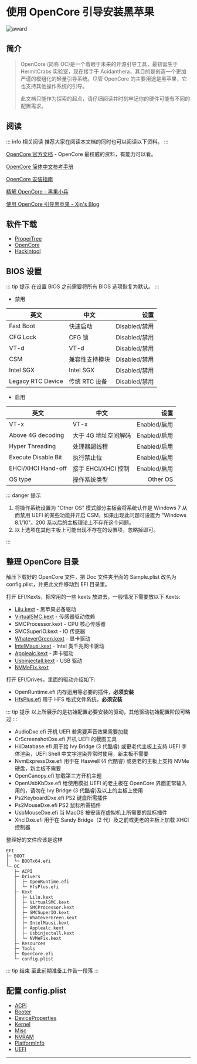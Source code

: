 # 使用 OpenCore 引导安装黑苹果

![award](/images/awo.png)

## 简介

> OpenCore (简称 OC)是一个着眼于未来的开源引导工具，最初诞生于 HermitCrabs 实验室，现在接手于 Acidanthera，其目的是创造一个更加严谨的模组化的轻量引导系统。尽管 OpenCore 的主要用途是黑苹果，它也支持其他操作系统的引导。
>
> 此文档只能作为探索的起点，请仔细阅读并时刻牢记你的硬件可能有不同的配置需求。

## 阅读

::: info 相关阅读
推荐大家在阅读本文档的同时也可以阅读以下资料。
:::

[OpenCore 官方文档](https://github.com/acidanthera/OpenCorePkg/blob/master/Docs/Configuration.pdf) - OpenCore 最权威的资料，有能力可以看。

[OpenCore 简体中文参考手册](https://oc.skk.moe/)

[OpenCore 安装指南](https://dortania.github.io/OpenCore-Install-Guide/)

[精解 OpenCore - 黑果小兵](https://blog.daliansky.net/OpenCore-BootLoader.html)

[使用 OpenCore 引导黑苹果 - Xjn's Blog](https://blog.xjn819.com/post/opencore-guide.html)

## 软件下载

- [ProperTree](https://github.com/corpnewt/ProperTree)
- [OpenCore](https://github.com/acidanthera/OpenCorePkg/releases)
- [Hackintool](https://github.com/headkaze/Hackintool/releases)

## BIOS 设置

::: tip 提示
在设置 BIOS 之前需要将所有 BIOS 选项恢复为默认。
:::

- 禁用

| 英文              | 中文           |          设置 |
| ----------------- | -------------- | ------------: |
| Fast Boot         | 快速启动       | Disabled/禁用 |
| CFG Lock          | CFG 锁         | Disabled/禁用 |
| VT-d              | VT-d           | Disabled/禁用 |
| CSM               | 兼容性支持模块 | Disabled/禁用 |
| Intel SGX         | Intel SGX      | Disabled/禁用 |
| Legacy RTC Device | 传统 RTC 设备  | Disabled/禁用 |

- 启用

| 英文                | 中文                 |         设置 |
| ------------------- | -------------------- | -----------: |
| VT-x                | VT-x                 | Enabled/启用 |
| Above 4G decoding   | 大于 4G 地址空间解码 | Enabled/启用 |
| Hyper Threading     | 处理器超线程         | Enabled/启用 |
| Execute Disable Bit | 执行禁止位           | Enabled/启用 |
| EHCI/XHCI Hand-off  | 接手 EHCI/XHCI 控制  | Enabled/启用 |
| OS type             | 操作系统类型         |     Other OS |

::: danger 提示

1. 将操作系统设置为 "Other OS" 模式部分主板会将系统认作是 Windows 7 从而禁用 UEFI 的某些功能并开启 CSM，如果出现此问题可设置为 "Windows 8.1/10"。200 系以后的主板理论上不存在这个问题。
2. 以上选项在其他主板上可能出现不存在的设置项，忽略掉即可。

:::

## 整理 OpenCore 目录

解压下载好的 OpenCore 文件，把 Doc 文件夹里面的 Sample.plist 改名为 config.plist，并把此文件移动到 EFI 目录里。

打开 EFI/Kexts，把常用的一些 kexts 放进去，一般情况下需要放以下 Kexts:

- [Lilu.kext](https://github.com/acidanthera/Lilu/releases) - 黑苹果必备驱动
- [VirtualSMC.kext](https://github.com/acidanthera/VirtualSMC/releases) - 传感器驱动依赖
- SMCProcessor.kext - CPU 核心传感器
- SMCSuperIO.kext - IO 传感器
- [WhateverGreen.kext](https://github.com/acidanthera/WhateverGreen/releases) - 显卡驱动
- [IntelMausi.kext](https://github.com/acidanthera/IntelMausi/releases) - Intel 类千兆网卡驱动
- [Applealc.kext](https://github.com/acidanthera/AppleALC/releases) - 声卡驱动
- [Usbinjectall.kext](https://github.com/Sniki/OS-X-USB-Inject-All/releases) - USB 驱动
- [NVMeFix.kext](https://github.com/acidanthera/NVMeFix/releases)

打开 EFI/Drives，里面的驱动介绍如下:

- OpenRuntime.efi 内存运用等必要的插件，**必须安装**
- [HfsPlus.efi](https://github.com/acidanthera/OcBinaryData/blob/master/Drivers/HfsPlus.efi) 用于 HFS 格式文件系统，**必须安装**

::: tip 提示
以上所展示的是初始配置必要安装的驱动，其他驱动初始配置阶段可略过
:::

- AudioDxe.efi 开机 UEFI 若需要声音效果需要加载
- CrScreenshotDxe.efi 开机 UEFI 的截图工具
- HiiDatabase.efi 用于给 Ivy Bridge (3 代酷睿) 或更老代主板上支持 UEFI 字体渲染，UEFI Shell 中文字渲染异常时使用，新主板不需要
- NvmExpressDxe.efi 用于在 Haswell (4 代酷睿) 或更老的主板上支持 NVMe 硬盘，新主板不需要
- OpenCanopy.efi 加载第三方开机主题
- OpenUsbKbDxe.efi 给使用模拟 UEFI 的老主板在 OpenCore 界面正常输入用的，请勿在 Ivy Bridge (3 代酷睿)及以上的主板上使用
- Ps2KeyboardDxe.efi PS2 键盘所需插件
- Ps2MouseDxe.efi PS2 鼠标所需插件
- UsbMouseDxe.efi 当 MacOS 被安装在虚拟机上所需要的鼠标插件
- XhciDxe.efi 用于在 Sandy Bridge（2 代）及之前或更老的主板上加载 XHCI 控制器

整理好的文件应该是这样

```
EFI
├─ BOOT
│  └─ BOOTx64.efi
└─ OC
   ├─ ACPI
   ├─ Drivers
   │  ├─ OpenRuntime.efi
   │  └─ HfsPlus.efi
   ├─ Kext
   │  ├─ Lilu.kext
   │  ├─ VirtualSMC.kext
   │  ├─ SMCProcessor.kext
   │  ├─ SMCSuperIO.kext
   │  ├─ WhateverGreen.kext
   │  ├─ IntelMausi.kext
   │  ├─ Applealc.kext
   │  ├─ Usbinjectall.kext
   │  └─ NVMeFix.kext
   ├─ Resources
   ├─ Tools
   ├─ OpenCore.efi
   └─ config.plist
```

::: tip 结束
至此前期准备工作告一段落
:::

## 配置 config.plist

- [ACPI](./aacpi.md)
- [Booter](./abooter.md)
- [DeviceProperties](./adeviceproperties.md)
- [Kernel](./akernel.md)
- [Misc](./amisc.md)
- [NVRAM](./anvram.md)
- [PlatformInfo](./aplatforminfo.md)
- [UEFI](./auefi.md)
<hr>

